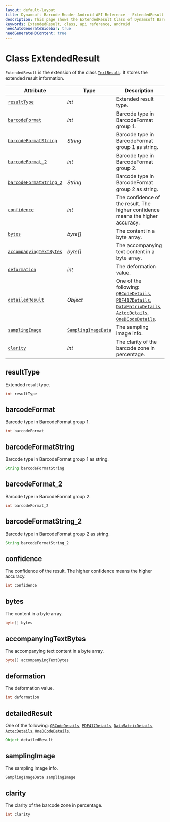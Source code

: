 ```yaml
---
layout: default-layout
title: Dynamsoft Barcode Reader Android API Reference - ExtendedResult Class
description: This page shows the ExtendedResult Class of Dynamsoft Barcode Reader for Android SDK.
keywords: ExtendedResult, class, api reference, android
needAutoGenerateSidebar: true
needGenerateH3Content: true
---
```



# Class ExtendedResult

`ExtendedResult` is the extension of the class [`TextResult`](auxiliary-TextResult.md). It stores the extended result information.
  
| Attribute | Type | Description |
|---------- | ---- | ----------- |
| [`resultType`](#resulttype) | *int* | Extended result type. |
| [`barcodeFormat`](#barcodeformat) | *int* | Barcode type in BarcodeFormat group 1. |
| [`barcodeFormatString`](#barcodeformatstring) | *String* | Barcode type in BarcodeFormat group 1 as string. |
| [`barcodeFormat_2`](#barcodeformat_2) | *int* | Barcode type in BarcodeFormat group 2. |
| [`barcodeFormatString_2`](#barcodeformatstring_2) | *String* | Barcode type in BarcodeFormat group 2 as string. |
| [`confidence`](#confidence) | *int* | The confidence of the result. The higher confidence means the higher accuracy. |
| [`bytes`](#bytes) | *byte\[\]* | The content in a byte array. |
| [`accompanyingTextBytes`](#accompanyingtextbytes) | *byte\[\]* | The accompanying text content in a byte array. |
| [`deformation`](#deformation) | *int* | The deformation value. |
| [`detailedResult`](#detailedresult) | *Object* | One of the following: [`QRCodeDetails`](auxiliary-QRCodeDetails.md), [`PDF417Details`](auxiliary-PDF417Details.md), [`DataMatrixDetails`](auxiliary-DataMatrixDetails.md), [`AztecDetails`](auxiliary-AztecDetails.md), [`OneDCodeDetails`](auxiliary-OneDCodeDetails.md). |
| [`samplingImage`](#samplingimage) | [`SamplingImageData`](auxiliary-SamplingImageData.md) | The sampling image info. |
| [`clarity`](#clarity) | *int* | The clarity of the barcode zone in percentage. |

## resultType

Extended result type.

```java
int resultType
```

## barcodeFormat

Barcode type in BarcodeFormat group 1.

```java
int barcodeFormat
```

## barcodeFormatString

Barcode type in BarcodeFormat group 1 as string.

```java
String barcodeFormatString
```

## barcodeFormat_2

Barcode type in BarcodeFormat group 2.

```java
int barcodeFormat_2
```

## barcodeFormatString_2

Barcode type in BarcodeFormat group 2 as string.

```java
String barcodeFormatString_2
```

## confidence

The confidence of the result. The higher confidence means the higher accuracy.

```java
int confidence
```

## bytes

The content in a byte array.

```java
byte[] bytes
```

## accompanyingTextBytes

The accompanying text content in a byte array.

```java
byte[] accompanyingTextBytes
```

## deformation

The deformation value.

```java
int deformation
```

## detailedResult

One of the following: [`QRCodeDetails`](auxiliary-QRCodeDetails.md), [`PDF417Details`](auxiliary-PDF417Details.md), [`DataMatrixDetails`](auxiliary-DataMatrixDetails.md), [`AztecDetails`](auxiliary-AztecDetails.md), [`OneDCodeDetails`](auxiliary-OneDCodeDetails.md).

```java
Object detailedResult
```

## samplingImage

The sampling image info.

```java
SamplingImageData samplingImage
```

## clarity

The clarity of the barcode zone in percentage.

```java
int clarity
```

